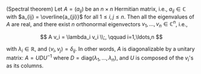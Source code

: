 (Spectral theorem) Let $A=(a_{ij})$ be an $n\times n$ Hermitian matrix, i.e., $a_{ij} \in \mathbb{C}$ with $a_{ij} = \overline{a_{ji}}$ for all $1 \leq i, j \leq n$. Then all the eigenvalues of $A$ are real, and there exist $n$ orthonormal eigenvectors $v_1, \ldots, v_n \in \mathbb{C}^n$, i.e.,

$$
A v_i = \lambda_i v_i \\;, \qquad i=1,\ldots,n
$$

with $\lambda_i \in \mathbb{R}$, and $\langle v_i, v_j \rangle = \delta_{ij}$. In other words, $A$ is diagonalizable by a unitary matrix: $A = UDU^{-1}$ where $D=\text{diag}(\lambda_1, \ldots, \lambda_n)$, and $U$ is composed of the $v_i$'s as its columns.
